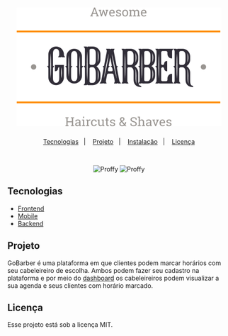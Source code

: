 <h1 align="center">
    <img alt="GoBarber" title="GoBarber" src="assets/Logo.svg" />
</h1>

<p align="center">
  <a href="#-tecnologias">Tecnologias</a>&nbsp;&nbsp;&nbsp;|&nbsp;&nbsp;&nbsp;
  <a href="#-projeto">Projeto</a>&nbsp;&nbsp;&nbsp;|&nbsp;&nbsp;&nbsp;
  <a href="#-projeto">Instalação</a>&nbsp;&nbsp;&nbsp;|&nbsp;&nbsp;&nbsp;
  <a href="#memo-licença">Licença</a>
</p>

<br>

<p align="center">
  <img alt="Proffy" src="assets/PhoneFinal.gif" width="20%">
  <img alt="Proffy" src="assets/DesktopFinal.gif" width="70%">
</p>

## Tecnologias

- [Frontend](https://github.com/Jeronymoo/gobarber-react)
- [Mobile](https://github.com/Jeronymoo/gobarber-react-native)
- [Backend](https://github.com/Jeronymoo/gobarber-nodejs)

## Projeto

GoBarber é uma plataforma em que clientes podem marcar horários com seu cabeleireiro de escolha. Ambos podem fazer seu cadastro na plataforma e por meio do <a href="#">dashboard</a> os cabeleireiros podem visualizar a sua agenda e seus clientes com horário marcado.

## Licença

Esse projeto está sob a licença MIT.
